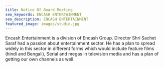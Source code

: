 ```yaml
---
title: Notice Of Board Meeting
seo_keywords: ENCASH ENTERTAINMENT
seo_description: ENCASH ENTERTAINMENT
featured_image: images/studio.jpg
---
```

Encash Entertainment is a division of Encash Group. Director Shri Sachet Saraf had a passion about entertainment sector. He has a plan to spread widely in this sector in different forms which would include feature films (hindi and Bengali), Serial and megas in television media and has a plan of getting our own channels as well.